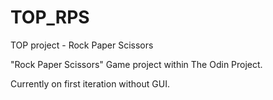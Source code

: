 # TOP_RPS
TOP project - Rock Paper Scissors


"Rock Paper Scissors" Game project within The Odin Project.

Currently on first iteration without GUI.